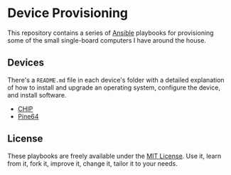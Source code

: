 # Device Provisioning

This repository contains a series of [Ansible](https://www.ansible.com) playbooks for provisioning some of the small single-board computers I have around the house.

## Devices

There's a `README.md` file in each device's folder with a detailed explanation of how to install and upgrade an operating system, configure the device, and install software.

- [CHIP](https://github.com/jgarber623/device-provisioning/tree/master/chip)
- [Pine64](https://github.com/jgarber623/device-provisioning/tree/master/pine64)

## License

These playbooks are freely available under the [MIT License](http://opensource.org/licenses/MIT). Use it, learn from it, fork it, improve it, change it, tailor it to your needs.
